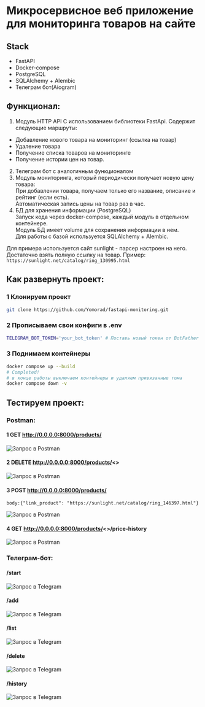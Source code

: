 # Микросервисное веб приложение для мониторинга товаров на сайте
## Stack 
- FastAPI
- Docker-compose
- PostgreSQL
- SQLAlchemy + Alembic
- Телеграм бот(Aiogram)


## Функционал:

1. Модуль HTTP API  С использованием библиотеки FastApi.
Содержит следующие маршруты:
- Добавление нового товара на мониторинг (ссылка на товар)
- Удаление товара
- Получение списка товаров на мониторинге
- Получение истории цен на товар.
2. Телеграм бот с аналогичным функционалом
3. Модуль мониторинга, который периодически получает новую цену товара:  
При добавлении товара, получаем только его название, описание и рейтинг (если есть).  
Автоматическая запись цены на товар раз в час.
4. БД для хранения информации (PostgreSQL)  
Запуск кода через docker-compose, каждый модуль в отдельном контейнере.  
 Модуль БД имеет volume для сохранения информации в нем.  
Для работы с базой используется SQLAlchemy + Alembic.  

Для примера используется сайт sunlight - парсер настроен на него. Достаточно взять полную ссылку на товар. Пример:
`https://sunlight.net/catalog/ring_130995.html`

## Как развернуть проект:
### 1 Клонируем проект

```bash
git clone https://github.com/Yomorad/fastapi-monitoring.git
```

### 2 Прописываем свои конфиги в .env
```bash
TELEGRAM_BOT_TOKEN='your_bot_token' # Поставь новый токен от BotFather из телеги
```

### 3 Поднимаем контейнеры
```bash
docker compose up --build
# Completed!
# в конце работы выключаем контейнеры и удаляем привязанные тома
docker compose down -v
```

## Тестируем проект:

### Postman:
#### 1 GET http://0.0.0.0:8000/products/
![Запрос в Postman](./readme_images/image.png)
#### 2 DELETE http://0.0.0.0:8000/products/<<id>>
![Запрос в Postman](./readme_images/image1.png)
#### 3 POST http://0.0.0.0:8000/products/ 
    body:{"link_product": "https://sunlight.net/catalog/ring_146397.html"}
![Запрос в Postman](./readme_images/image2.png)
#### 4 GET http://0.0.0.0:8000/products/<<id>>/price-history
![Запрос в Postman](./readme_images/image3.png)

### Телеграм-бот:
#### /start

![Запрос в Telegram](./readme_images/image4.png)
#### /add

![Запрос в Telegram](./readme_images/image6.png)
#### /list

![Запрос в Telegram](./readme_images/image5.png)
#### /delete

![Запрос в Telegram](./readme_images/image8.png)
#### /history

![Запрос в Telegram](./readme_images/image7.png)
